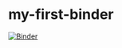 # my-first-binder
[![Binder](https://mybinder.org/badge_logo.svg)](https://mybinder.org/v2/gh/elinneb/my-first-binder/HEAD)
